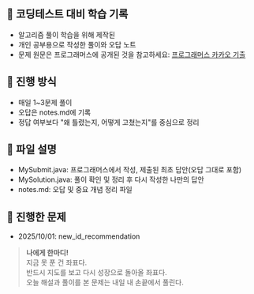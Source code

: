 ## 📌 코딩테스트 대비 학습 기록  
- 알고리즘 풀이 학습을 위해 제작된
- 개인 공부용으로 작성한 풀이와 오답 노트
- 문제 원문은 프로그래머스에 공개된 것을 참고하세요: [프로그래머스 카카오 기출](https://programmers.co.kr/learn/challenges?tab=all_challenges)

## 📌 진행 방식
- 매일 1~3문제 풀이
- 오답은 notes.md에 기록
- 정답 여부보다 "왜 틀렸는지, 어떻게 고쳤는지"를 중심으로 정리

## 📌 파일 설명
- MySubmit.java: 프로그래머스에서 작성, 제출된 최초 답안(오답 그대로 포함)
- MySolution.java: 풀이 확인 및 정리 후 다시 작성한 나만의 답안
- notes.md: 오답 및 중요 개념 정리 파일

## 📌 진행한 문제
- 2025/10/01: new_id_recommendation

  
> <b>나에게 한마디!</b></br>
> 지금 못 푼 건 좌표다.</br>
> 반드시 지도를 보고 다시 성장으로 돌아올 좌표다.</br>
> 오늘 해설과 풀이를 본 문제는 내일 내 손끝에서 풀린다. 

